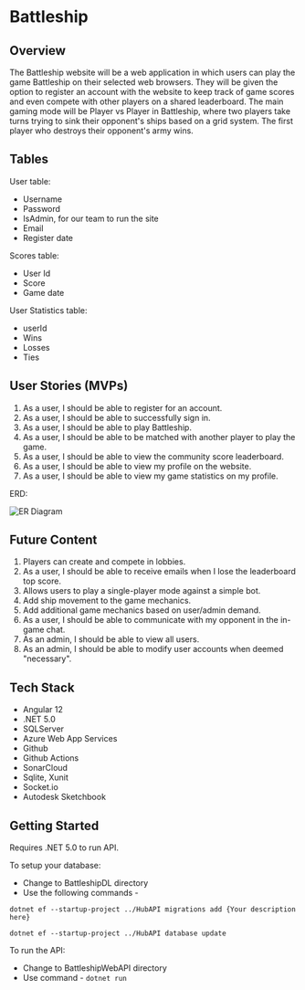 # Battleship

## Overview

The Battleship website will be a web application in which users can play the game Battleship on their selected web browsers. They will be given the option to register an account with the website to keep track of game scores and even compete with other players on a shared leaderboard. The main gaming mode will be Player vs Player in Battleship, where two players take turns trying to sink their opponent&#39;s ships based on a grid system. The first player who destroys their opponent&#39;s army wins.

## Tables

User table:
  - Username 
  - Password
  - IsAdmin, for our team to run the site
  - Email 
  - Register date

Scores table:
  - User Id
  - Score
  - Game date

User Statistics table:
  - userId
  - Wins
  - Losses
  - Ties

## User Stories (MVPs)
1. As a user, I should be able to register for an account.
2. As a user, I should be able to successfully sign in.
3. As a user, I should be able to play Battleship.
4. As a user, I should be able to be matched with another player to play the game.
5. As a user, I should be able to view the community score leaderboard.
6. As a user, I should be able to view my profile on the website.
7. As a user, I should be able to view my game statistics on my profile.

ERD:

 ![ER Diagram](https://cdn.discordapp.com/attachments/667131265773731903/870729388939968512/unknown.png)
 
## Future Content 
1. Players can create and compete in lobbies.
2. As a user, I should be able to receive emails when I lose the leaderboard top score.
3. Allows users to play a single-player mode against a simple bot.
4. Add ship movement to the game mechanics.
5. Add additional game mechanics based on user/admin demand.
6. As a user, I should be able to communicate with my opponent in the in-game chat.
7. As an admin, I should be able to view all users.
8. As an admin, I should be able to modify user accounts when deemed &quot;necessary&quot;.

## Tech Stack
- Angular 12
- .NET 5.0
- SQLServer
- Azure Web App Services
- Github
- Github Actions
- SonarCloud
- Sqlite, Xunit
- Socket.io
- Autodesk Sketchbook

## Getting Started
Requires .NET 5.0 to run API.

To setup your database:
* Change to BattleshipDL directory
* Use the following commands -

``dotnet ef --startup-project ../HubAPI migrations add {Your description here}``

``dotnet ef --startup-project ../HubAPI database update``

To run the API:
* Change to BattleshipWebAPI directory
* Use command - ``dotnet run``
